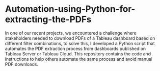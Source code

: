 # Automation-using-Python-for-extracting-the-PDFs

In one of our recent projects, we encountered a challenge where stakeholders needed to download PDFs of a Tableau dashboard based on different filter combinations,
to solve this, I developed a Python script that automates the PDF extraction process from dashboards published on Tableau Server or Tableau Cloud.
This repository contains the code and instructions to help others automate the same process and avoid manual PDF downloads.
